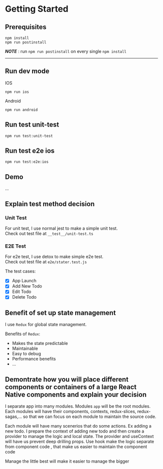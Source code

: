 # Getting Started #

## Prerequisites ##

``` 
npm install 
npm run postinstall
```

***NOTE*** : run `npm run postinstall` on every single `npm install`

---

## Run dev mode ##

IOS
```
npm run ios
```

Android
```
npm run android
```

## Run test unit-test ##

```
npm run test:unit-test
```

## Run test e2e ios ##

```
npm run test:e2e:ios
```

## Demo ##

...

## Explain test method decision ##

### Unit Test ###

For unit test, I use normal jest to make a simple unit test.  
Check out test file at `__test__/unit-test.ts`

### E2E Test ###

For e2e test, I use detox to make simple e2e test.  
Check out test file at `e2e/stater.test.js`

The test cases:

- [x] App Launch
- [x] Add New Todo
- [x] Edit Todo
- [x] Delete Todo

## Benefit of set up state management ##

I use `Redux` for global state management.  

Benefits of `Redux`:
- Makes the state predictable
- Maintainable
- Easy to debug
- Performance benefits
- ...

## Demontrate how you will place different components or containers of a large React Native components and explain your decision ##

I separate app into many modules. Modules `app` will be the root modules. Each modules will have their components, contexts, redux-slices, redux-sagas,... so that we can focus on each module to maintain the source code.

Each module will have many scenerios that do some actions. Ex adding a new todo. I prepare the context of adding new todo and then create a provider to manage the logic and local state. The provider and useContext will have us prevent deep drilling props. Use hook make the logic separate from component code , that make us easier to maintain the component code

Manage the little best will make it easier to manage the bigger